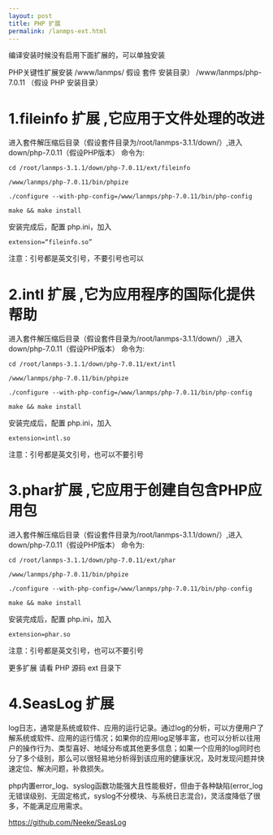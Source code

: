 ```yaml
---
layout: post
title: PHP 扩展
permalink: /lanmps-ext.html
---
```

编译安装时候没有启用下面扩展的，可以单独安装

PHP关键性扩展安装
/www/lanmps/            假设 套件 安装目录）
/www/lanmps/php-7.0.11  （假设 PHP 安装目录）

# 1.fileinfo 扩展  ,它应用于文件处理的改进

进入套件解压缩后目录（假设套件目录为/root/lanmps-3.1.1/down/）,进入 down/php-7.0.11（假设PHP版本）
命令为:
```shell
cd /root/lanmps-3.1.1/down/php-7.0.11/ext/fileinfo
 
/www/lanmps/php-7.0.11/bin/phpize
 
./configure --with-php-config=/www/lanmps/php-7.0.11/bin/php-config
 
make && make install
```
安装完成后，配置 php.ini，加入
```shell
extension=“fileinfo.so” 
```
注意：引号都是英文引号，不要引号也可以
 
 
# 2.intl 扩展  ,它为应用程序的国际化提供帮助
进入套件解压缩后目录（假设套件目录为/root/lanmps-3.1.1/down/）,进入 down/php-7.0.11（假设PHP版本）
命令为:
```shell
cd /root/lanmps-3.1.1/down/php-7.0.11/ext/intl
 
/www/lanmps/php-7.0.11/bin/phpize
 
./configure --with-php-config=/www/lanmps/php-7.0.11/bin/php-config
 
make && make install
```
安装完成后，配置 php.ini，加入
```shell
extension=intl.so
```
注意：引号都是英文引号，也可以不要引号
 
# 3.phar扩展  ,它应用于创建自包含PHP应用包
进入套件解压缩后目录（假设套件目录为/root/lanmps-3.1.1/down/）,进入 down/php-7.0.11（假设PHP版本）
命令为:
```shell
cd /root/lanmps-3.1.1/down/php-7.0.11/ext/phar
 
/www/lanmps/php-7.0.11/bin/phpize
 
./configure --with-php-config=/www/lanmps/php-7.0.11/bin/php-config
 
make && make install
```
安装完成后，配置 php.ini，加入
```shell
extension=phar.so
```
注意：引号都是英文引号，也可以不要引号
 
 
更多扩展 请看 PHP 源码 ext 目录下


# 4.SeasLog 扩展
log日志，通常是系统或软件、应用的运行记录。通过log的分析，可以方便用户了解系统或软件、应用的运行情况；如果你的应用log足够丰富，也可以分析以往用户的操作行为、类型喜好、地域分布或其他更多信息；如果一个应用的log同时也分了多个级别，那么可以很轻易地分析得到该应用的健康状况，及时发现问题并快速定位、解决问题，补救损失。

php内置error_log、syslog函数功能强大且性能极好，但由于各种缺陷(error_log无错误级别、无固定格式，syslog不分模块、与系统日志混合)，灵活度降低了很多，不能满足应用需求。

https://github.com/Neeke/SeasLog




